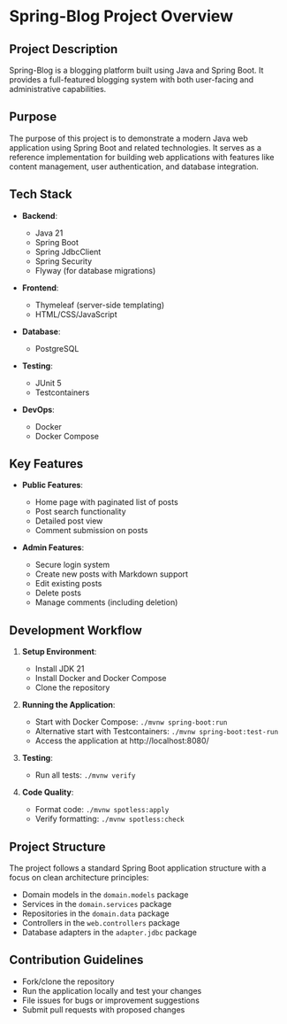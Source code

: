 # Spring-Blog Project Overview

## Project Description
Spring-Blog is a blogging platform built using Java and Spring Boot. 
It provides a full-featured blogging system with both user-facing and administrative capabilities.

## Purpose
The purpose of this project is to demonstrate a modern Java web application using Spring Boot and 
related technologies. It serves as a reference implementation for building web applications 
with features like content management, user authentication, and database integration.

## Tech Stack
- **Backend**:
  - Java 21
  - Spring Boot
  - Spring JdbcClient
  - Spring Security
  - Flyway (for database migrations)
  
- **Frontend**:
  - Thymeleaf (server-side templating)
  - HTML/CSS/JavaScript
  
- **Database**:
  - PostgreSQL
  
- **Testing**:
  - JUnit 5
  - Testcontainers
  
- **DevOps**:
  - Docker
  - Docker Compose

## Key Features
- **Public Features**:
  - Home page with paginated list of posts
  - Post search functionality
  - Detailed post view
  - Comment submission on posts
  
- **Admin Features**:
  - Secure login system
  - Create new posts with Markdown support
  - Edit existing posts
  - Delete posts
  - Manage comments (including deletion)

## Development Workflow
1. **Setup Environment**:
   - Install JDK 21
   - Install Docker and Docker Compose
   - Clone the repository

2. **Running the Application**:
   - Start with Docker Compose: `./mvnw spring-boot:run`
   - Alternative start with Testcontainers: `./mvnw spring-boot:test-run`
   - Access the application at http://localhost:8080/

3. **Testing**:
   - Run all tests: `./mvnw verify`

4. **Code Quality**:
   - Format code: `./mvnw spotless:apply`
   - Verify formatting: `./mvnw spotless:check`

## Project Structure
The project follows a standard Spring Boot application structure with a focus on clean architecture principles:
- Domain models in the `domain.models` package
- Services in the `domain.services` package
- Repositories in the `domain.data` package
- Controllers in the `web.controllers` package
- Database adapters in the `adapter.jdbc` package

## Contribution Guidelines
- Fork/clone the repository
- Run the application locally and test your changes
- File issues for bugs or improvement suggestions
- Submit pull requests with proposed changes